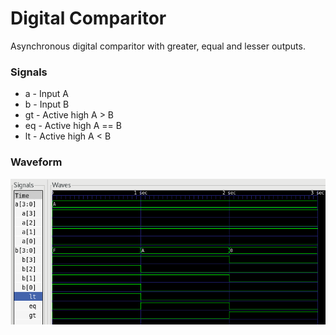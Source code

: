 # Digital Comparitor

Asynchronous digital comparitor with greater, equal and lesser outputs.

### Signals

* a - Input A
* b - Input B
* gt - Active high A > B
* eq - Active high A == B
* lt - Active high A < B

### Waveform

![Asynchronous outputs](waveform.png)